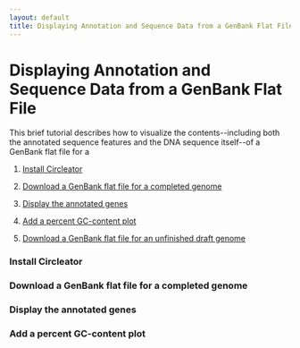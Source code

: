 ```yaml
---
layout: default
title: Displaying Annotation and Sequence Data from a GenBank Flat File
---
```


# Displaying Annotation and Sequence Data from a GenBank Flat File

This brief tutorial describes how to visualize the contents--including
both the annotated sequence features and the DNA sequence itself--of
a GenBank flat file for a

1. [Install Circleator](#install_circleator)
2. [Download a GenBank flat file for a completed genome](#download_a_genbank_flat_file_for_a_completed_genome)
3. [Display the annotated genes](#display_the_annotated_genes)
4. [Add a percent GC-content plot](#add_a_percent_gc-content_plot)

5. [Download a GenBank flat file for an unfinished draft genome](#download_a_genbank_flat_file_for_an_unfinished_draft_genome)

### Install Circleator


### Download a GenBank flat file for a completed genome



### Display the annotated genes



### Add a percent GC-content plot



